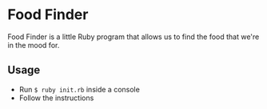 # Food Finder

Food Finder is a little Ruby program that allows us to find the food that we're in the mood for.

## Usage

* Run `$ ruby init.rb` inside a console
* Follow the instructions
